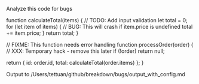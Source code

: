 Analyze this code for bugs

function calculateTotal(items) {
  // TODO: Add input validation
  let total = 0;
  for (let item of items) {
    // BUG: This will crash if item.price is undefined
    total += item.price;
  }
  return total;
}

// FIXME: This function needs error handling
function processOrder(order) {
  // XXX: Temporary hack - remove this later
  if (!order) return null;
  
  return {
    id: order.id,
    total: calculateTotal(order.items)
  };
}

Output to /Users/tettuan/github/breakdown/bugs/output_with_config.md